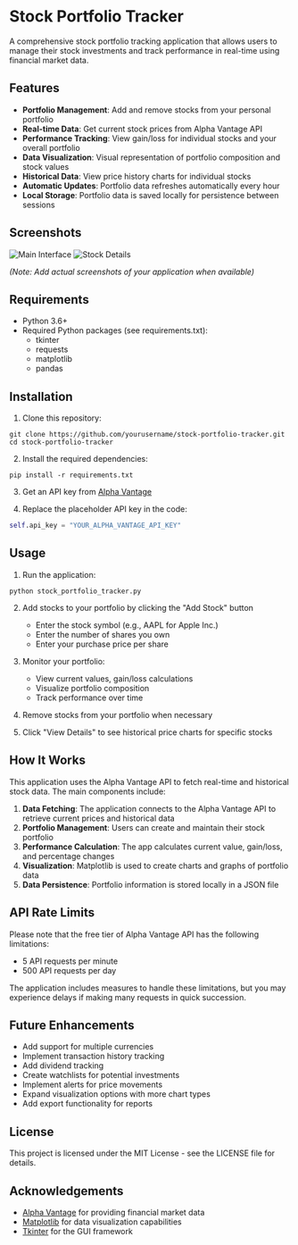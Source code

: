 # Stock Portfolio Tracker

A comprehensive stock portfolio tracking application that allows users to manage their stock investments and track performance in real-time using financial market data.

## Features

- **Portfolio Management**: Add and remove stocks from your personal portfolio
- **Real-time Data**: Get current stock prices from Alpha Vantage API
- **Performance Tracking**: View gain/loss for individual stocks and your overall portfolio
- **Data Visualization**: Visual representation of portfolio composition and stock values
- **Historical Data**: View price history charts for individual stocks
- **Automatic Updates**: Portfolio data refreshes automatically every hour
- **Local Storage**: Portfolio data is saved locally for persistence between sessions

## Screenshots

![Main Interface](screenshots/main_interface.png)
![Stock Details](screenshots/stock_details.png)

*(Note: Add actual screenshots of your application when available)*

## Requirements

- Python 3.6+
- Required Python packages (see requirements.txt):
  - tkinter
  - requests
  - matplotlib
  - pandas

## Installation

1. Clone this repository:
```
git clone https://github.com/yourusername/stock-portfolio-tracker.git
cd stock-portfolio-tracker
```

2. Install the required dependencies:
```
pip install -r requirements.txt
```

3. Get an API key from [Alpha Vantage](https://www.alphavantage.co/support/#api-key)

4. Replace the placeholder API key in the code:
```python
self.api_key = "YOUR_ALPHA_VANTAGE_API_KEY"
```

## Usage

1. Run the application:
```
python stock_portfolio_tracker.py
```

2. Add stocks to your portfolio by clicking the "Add Stock" button
   - Enter the stock symbol (e.g., AAPL for Apple Inc.)
   - Enter the number of shares you own
   - Enter your purchase price per share

3. Monitor your portfolio:
   - View current values, gain/loss calculations
   - Visualize portfolio composition
   - Track performance over time

4. Remove stocks from your portfolio when necessary

5. Click "View Details" to see historical price charts for specific stocks

## How It Works

This application uses the Alpha Vantage API to fetch real-time and historical stock data. The main components include:

1. **Data Fetching**: The application connects to the Alpha Vantage API to retrieve current prices and historical data
2. **Portfolio Management**: Users can create and maintain their stock portfolio
3. **Performance Calculation**: The app calculates current value, gain/loss, and percentage changes
4. **Visualization**: Matplotlib is used to create charts and graphs of portfolio data
5. **Data Persistence**: Portfolio information is stored locally in a JSON file

## API Rate Limits

Please note that the free tier of Alpha Vantage API has the following limitations:
- 5 API requests per minute
- 500 API requests per day

The application includes measures to handle these limitations, but you may experience delays if making many requests in quick succession.

## Future Enhancements

- Add support for multiple currencies
- Implement transaction history tracking
- Add dividend tracking
- Create watchlists for potential investments
- Implement alerts for price movements
- Expand visualization options with more chart types
- Add export functionality for reports

## License

This project is licensed under the MIT License - see the LICENSE file for details.

## Acknowledgements

- [Alpha Vantage](https://www.alphavantage.co/) for providing financial market data
- [Matplotlib](https://matplotlib.org/) for data visualization capabilities
- [Tkinter](https://docs.python.org/3/library/tkinter.html) for the GUI framework
